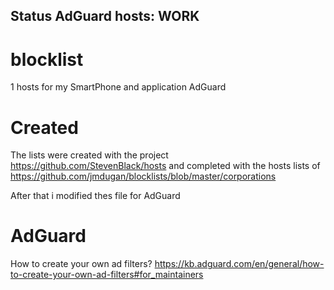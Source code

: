 ## Status AdGuard hosts: WORK

# blocklist

1 hosts for my SmartPhone and application AdGuard


# Created

The lists were created with the project https://github.com/StevenBlack/hosts and completed with the hosts lists of https://github.com/jmdugan/blocklists/blob/master/corporations

After that i modified thes file for AdGuard

# AdGuard
How to create your own ad filters?
https://kb.adguard.com/en/general/how-to-create-your-own-ad-filters#for_maintainers
